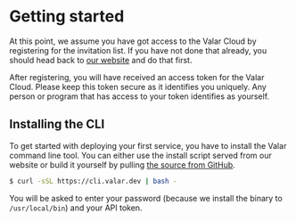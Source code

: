 # Getting started

At this point, we assume you have got access to the Valar Cloud by registering for the invitation list.
If you have not done that already, you should head back to [our website](https://valar.dev) and do that first.

After registering, you will have received an access token for the Valar Cloud. Please keep this token secure as it
identifies you uniquely. Any person or program that has access to your token identifies as yourself.


## Installing the CLI

To get started with deploying your first service, you have to install the Valar command line tool. You can either use the
install script served from our website or build it yourself by pulling [the source from GitHub](https://github.com/valar/cli).

```bash
$ curl -sSL https://cli.valar.dev | bash -
```

You will be asked to enter your password (because we install the binary to `/usr/local/bin`) and your API token.
